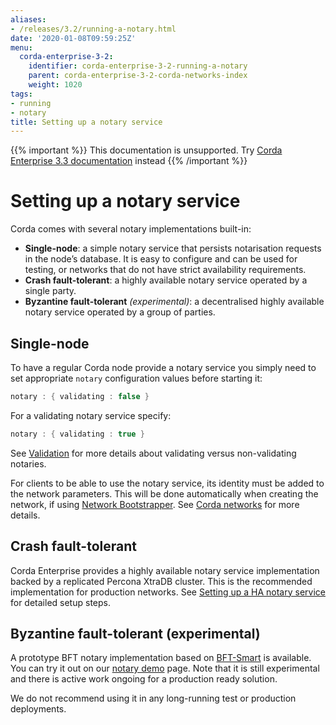 ```yaml
---
aliases:
- /releases/3.2/running-a-notary.html
date: '2020-01-08T09:59:25Z'
menu:
  corda-enterprise-3-2:
    identifier: corda-enterprise-3-2-running-a-notary
    parent: corda-enterprise-3-2-corda-networks-index
    weight: 1020
tags:
- running
- notary
title: Setting up a notary service
---
```

{{% important %}}
This documentation is unsupported.
Try [Corda Enterprise 3.3 documentation](/docs/corda-enterprise/3.3/_index.md) instead
{{% /important %}}


# Setting up a notary service

Corda comes with several notary implementations built-in:


* **Single-node**: a simple notary service that persists notarisation requests in the node’s database. It is easy to configure
and can be used for testing, or networks that do not have strict availability requirements.
* **Crash fault-tolerant**: a highly available notary service operated by a single party.
* **Byzantine fault-tolerant** *(experimental)*: a decentralised highly available notary service operated by a group of parties.


## Single-node

To have a regular Corda node provide a notary service you simply need to set appropriate `notary` configuration values
before starting it:

```kotlin
notary : { validating : false }
```

For a validating notary service specify:

```kotlin
notary : { validating : true }
```

See [Validation](key-concepts-notaries.md#validation) for more details about validating versus non-validating notaries.

For clients to be able to use the notary service, its identity must be added to the network parameters. This will be
done automatically when creating the network, if using [Network Bootstrapper](network-bootstrapper.md). See [Corda networks](corda-test-networks.md)
for more details.


## Crash fault-tolerant

Corda Enterprise provides a highly available notary service implementation backed by a replicated Percona XtraDB cluster.
This is the recommended implementation for production networks. See [Setting up a HA notary service](running-a-notary-cluster/toctree.md) for detailed
setup steps.


## Byzantine fault-tolerant (experimental)

A prototype BFT notary implementation based on [BFT-Smart](https://github.com/bft-smart/library) is available. You can
try it out on our [notary demo](https://github.com/corda/corda/tree/release-V3.3/samples/notary-demo) page. Note that it
is still experimental and there is active work ongoing for a production ready solution.

We do not recommend using it in any long-running test or production deployments.

